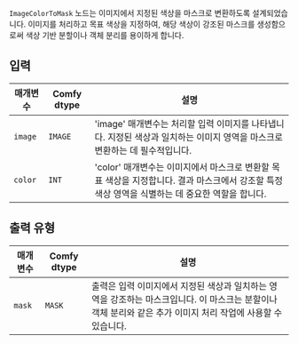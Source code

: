 `ImageColorToMask` 노드는 이미지에서 지정된 색상을 마스크로 변환하도록 설계되었습니다. 이미지를 처리하고 목표 색상을 지정하여, 해당 색상이 강조된 마스크를 생성함으로써 색상 기반 분할이나 객체 분리를 용이하게 합니다.

## 입력

| 매개변수 | Comfy dtype | 설명 |
|-----------|-------------|-------------|
| `image`   | `IMAGE`     | 'image' 매개변수는 처리할 입력 이미지를 나타냅니다. 지정된 색상과 일치하는 이미지 영역을 마스크로 변환하는 데 필수적입니다. |
| `color`   | `INT`       | 'color' 매개변수는 이미지에서 마스크로 변환할 목표 색상을 지정합니다. 결과 마스크에서 강조할 특정 색상 영역을 식별하는 데 중요한 역할을 합니다. |

## 출력 유형

| 매개변수 | Comfy dtype | 설명 |
|-----------|-------------|-------------|
| `mask`    | `MASK`      | 출력은 입력 이미지에서 지정된 색상과 일치하는 영역을 강조하는 마스크입니다. 이 마스크는 분할이나 객체 분리와 같은 추가 이미지 처리 작업에 사용할 수 있습니다. |
